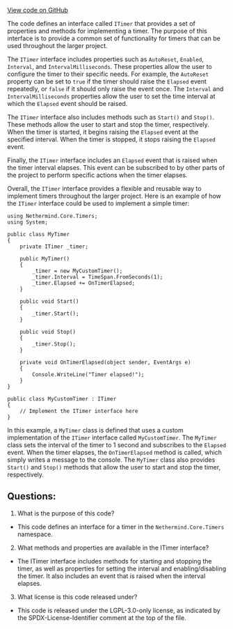 [View code on GitHub](https://github.com/nethermindeth/nethermind/Nethermind.Core/Timers/ITimer.cs)

The code defines an interface called `ITimer` that provides a set of properties and methods for implementing a timer. The purpose of this interface is to provide a common set of functionality for timers that can be used throughout the larger project. 

The `ITimer` interface includes properties such as `AutoReset`, `Enabled`, `Interval`, and `IntervalMilliseconds`. These properties allow the user to configure the timer to their specific needs. For example, the `AutoReset` property can be set to `true` if the timer should raise the `Elapsed` event repeatedly, or `false` if it should only raise the event once. The `Interval` and `IntervalMilliseconds` properties allow the user to set the time interval at which the `Elapsed` event should be raised.

The `ITimer` interface also includes methods such as `Start()` and `Stop()`. These methods allow the user to start and stop the timer, respectively. When the timer is started, it begins raising the `Elapsed` event at the specified interval. When the timer is stopped, it stops raising the `Elapsed` event.

Finally, the `ITimer` interface includes an `Elapsed` event that is raised when the timer interval elapses. This event can be subscribed to by other parts of the project to perform specific actions when the timer elapses.

Overall, the `ITimer` interface provides a flexible and reusable way to implement timers throughout the larger project. Here is an example of how the `ITimer` interface could be used to implement a simple timer:

```
using Nethermind.Core.Timers;
using System;

public class MyTimer
{
    private ITimer _timer;

    public MyTimer()
    {
        _timer = new MyCustomTimer();
        _timer.Interval = TimeSpan.FromSeconds(1);
        _timer.Elapsed += OnTimerElapsed;
    }

    public void Start()
    {
        _timer.Start();
    }

    public void Stop()
    {
        _timer.Stop();
    }

    private void OnTimerElapsed(object sender, EventArgs e)
    {
        Console.WriteLine("Timer elapsed!");
    }
}

public class MyCustomTimer : ITimer
{
    // Implement the ITimer interface here
}
``` 

In this example, a `MyTimer` class is defined that uses a custom implementation of the `ITimer` interface called `MyCustomTimer`. The `MyTimer` class sets the interval of the timer to 1 second and subscribes to the `Elapsed` event. When the timer elapses, the `OnTimerElapsed` method is called, which simply writes a message to the console. The `MyTimer` class also provides `Start()` and `Stop()` methods that allow the user to start and stop the timer, respectively.
## Questions: 
 1. What is the purpose of this code?
- This code defines an interface for a timer in the `Nethermind.Core.Timers` namespace.

2. What methods and properties are available in the ITimer interface?
- The ITimer interface includes methods for starting and stopping the timer, as well as properties for setting the interval and enabling/disabling the timer. It also includes an event that is raised when the interval elapses.

3. What license is this code released under?
- This code is released under the LGPL-3.0-only license, as indicated by the SPDX-License-Identifier comment at the top of the file.